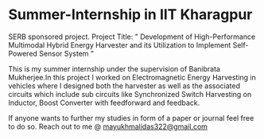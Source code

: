 # Summer-Internship in IIT Kharagpur

SERB sponsored project. Project Title: " Development of High-Performance Multimodal Hybrid Energy Harvester and its Utilization to Implement Self-Powered Sensor System "

This is my summer internship under the supervision of Banibrata Mukherjee.In this project I worked on Electromagnetic Energy Harvesting in vehicles where I designed both the harvester as well as the associated circuits which include sub circuits like Synchronized Switch Harvesting on Inductor, Boost Converter with feedforward and feedback.

If anyone wants to further my studies in form of a paper or journal feel free to do so. Reach out to me @ mayukhmalidas322@gmail.com
